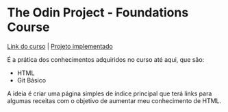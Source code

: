 # The Odin Project - Foundations Course
[Link do curso](https://www.theodinproject.com/lessons/foundations-recipes) |
[Projeto implementado]()

É a prática dos conhecimentos adquiridos no curso até aqui, que são:
* HTML
* Git Básico

A ideia é criar uma página simples de índice principal que terá links para algumas receitas com o objetivo de aumentar meu conhecimento de HTML.